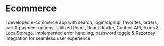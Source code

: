 # Ecommerce
I developed e-commerce app with search, login/signup, favorites, orders, cart &amp; payment options. Utilized React, React Router, Context API, Axios &amp; LocalStorage. Implemented error handling, password toggle &amp; Razorpay integration for seamless user experience.

